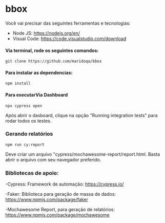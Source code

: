 # bbox

Você vai precisar das seguintes ferramentas e tecnologias:

- Node JS: https://nodejs.org/en/
- Visual Code: https://code.visualstudio.com/download


#### Via terminal, rode os seguintes comandos:
```
git clone https://github.com/maridoqa/bbox

```
#### Para instalar as dependencias:
```
npm install 
```
#### Para executarVia Dashboard
```
npx cypress open 
```
Após abrir o dasboard, clique na opção "Running integration tests" para rodar todos os testes.


### Gerando relatórios

```
npm run cy:report  
```

Deve criar um arquivo "cypress/mochawesome-report/report.html. Basta abrir o arquivo com seu navegador preferido.


### Bibliotecas de apoio:
-Cypress: Framework de automação: https://cypress.io/

-Faker: Biblioteca para geração de massa de dados: https://www.npmjs.com/package/faker

-Mochawesome Report, para geração de relatórios: https://www.npmjs.com/package/mochawesome 

